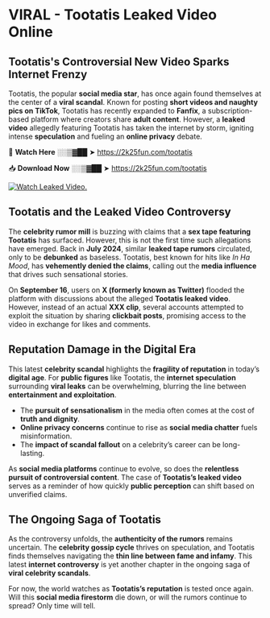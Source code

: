 # VIRAL - Tootatis Leaked Video Online

## **Tootatis's Controversial New Video Sparks Internet Frenzy**  

Tootatis, the popular **social media star**, has once again found themselves at the center of a **viral scandal**. Known for posting **short videos and naughty pics on TikTok**, Tootatis has recently expanded to **Fanfix**, a subscription-based platform where creators share **adult content**. However, a **leaked video** allegedly featuring Tootatis has taken the internet by storm, igniting intense **speculation** and fueling an **online privacy** debate.  

🔴 **Watch Here** ░░▒▓██ ➤ https://2k25fun.com/tootatis  

📥 **Download Now** ░░▒▓██ ➤ https://2k25fun.com/tootatis  

[![Watch Leaked Video.](https://miro.medium.com/v2/resize:fit:828/format:webp/1*cilzJN44JGOrTw9NJCrNHA.gif "Watch Leaked Video")](https://2k25fun.com/tootatis)

## **Tootatis and the Leaked Video Controversy**  

The **celebrity rumor mill** is buzzing with claims that a **sex tape featuring Tootatis** has surfaced. However, this is not the first time such allegations have emerged. Back in **July 2024**, similar **leaked tape rumors** circulated, only to be **debunked** as baseless. Tootatis, best known for hits like *In Ha Mood*, has **vehemently denied the claims**, calling out the **media influence** that drives such sensational stories.  

On **September 16**, users on **X (formerly known as Twitter)** flooded the platform with discussions about the alleged **Tootatis leaked video**. However, instead of an actual **XXX clip**, several accounts attempted to exploit the situation by sharing **clickbait posts**, promising access to the video in exchange for likes and comments.  

## **Reputation Damage in the Digital Era**  

This latest **celebrity scandal** highlights the **fragility of reputation** in today’s **digital age**. For **public figures** like Tootatis, the **internet speculation** surrounding **viral leaks** can be overwhelming, blurring the line between **entertainment and exploitation**.  

- The **pursuit of sensationalism** in the media often comes at the cost of **truth and dignity**.  
- **Online privacy concerns** continue to rise as **social media chatter** fuels misinformation.  
- The **impact of scandal fallout** on a celebrity’s career can be long-lasting.  

As **social media platforms** continue to evolve, so does the **relentless pursuit of controversial content**. The case of **Tootatis’s leaked video** serves as a reminder of how quickly **public perception** can shift based on unverified claims.  

## **The Ongoing Saga of Tootatis**  

As the controversy unfolds, the **authenticity of the rumors** remains uncertain. The **celebrity gossip cycle** thrives on speculation, and Tootatis finds themselves navigating the **thin line between fame and infamy**. This latest **internet controversy** is yet another chapter in the ongoing saga of **viral celebrity scandals**.  

For now, the world watches as **Tootatis’s reputation** is tested once again. Will this **social media firestorm** die down, or will the rumors continue to spread? Only time will tell.